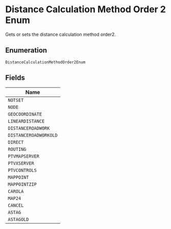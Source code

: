 
# Distance Calculation Method Order 2 Enum

Gets or sets the distance calculation method order2.

## Enumeration

`DistanceCalculationMethodOrder2Enum`

## Fields

| Name |
|  --- |
| `NOTSET` |
| `NODE` |
| `GEOCOORDINATE` |
| `LINEARDISTANCE` |
| `DISTANCEROADWORK` |
| `DISTANCEROADWORKOLD` |
| `DIRECT` |
| `ROUTING` |
| `PTVMAPSERVER` |
| `PTVXSERVER` |
| `PTVCONTROLS` |
| `MAPPOINT` |
| `MAPPOINTZIP` |
| `CAROLA` |
| `MAP24` |
| `CANCEL` |
| `ASTAG` |
| `ASTAGOLD` |

